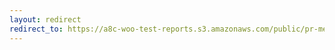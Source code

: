 ```yaml
---
layout: redirect
redirect_to: https://a8c-woo-test-reports.s3.amazonaws.com/public/pr-merge/39545/api/index.html
---
```

